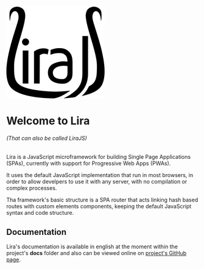 ![Lira Logo](/docs/images/lira.png)

# Welcome to Lira
###### _(That can also be called LiraJS)_

Lira is a JavaScript microframework for building Single Page Applications (SPAs), currently with support for Progressive Web Apps (PWAs).

It uses the default JavaScript implementation that run in most browsers, in order to allow develpers to use it with any server, with no compilation or complex processes.

Tha framework's basic structure is a SPA router that acts linking hash based routes with custom elements components, keeping the default JavaScript syntax and code structure.

## Documentation

Lira's documentation is available in english at the moment within the project's **docs** folder and also can be viewed online on [project's GitHub page](https://vinibs.github.io/lira/).